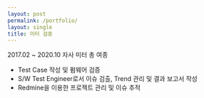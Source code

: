 ```yaml
---
layout: post
permalink: /portfolio/
layout: single
title: 미터 검증
---
```


2017.02 ~ 2020.10 자사 미터 총 여종
- Test Case 작성 및 펌웨어 검증
- S/W Test Engineer로서 이슈 검출, Trend 관리 및 결과 보고서 작성 
- Redmine을 이용한 프로젝트 관리 및 이슈 추적

